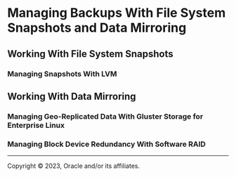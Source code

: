 # Managing Backups With File System Snapshots and Data Mirroring

## Working With File System Snapshots

### Managing Snapshots With LVM

## Working With Data Mirroring

### Managing Geo-Replicated Data With Gluster Storage for Enterprise Linux

### Managing Block Device Redundancy With Software RAID

---

Copyright © 2023, Oracle and/or its affiliates.

